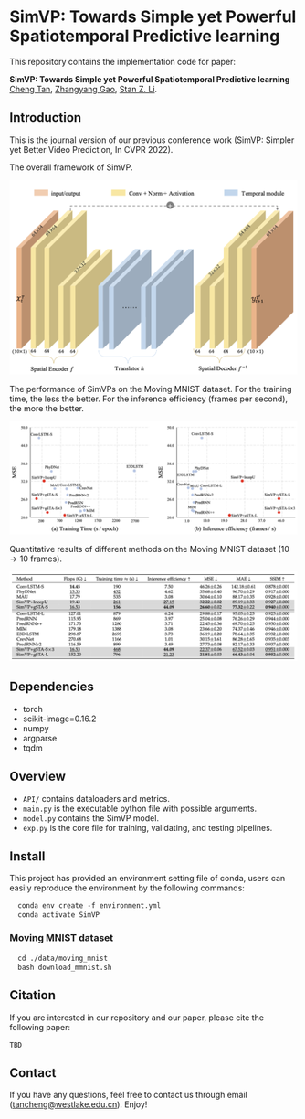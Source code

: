 # SimVP: Towards Simple yet Powerful Spatiotemporal Predictive learning

This repository contains the implementation code for paper:

**SimVP: Towards Simple yet Powerful Spatiotemporal Predictive learning**  
[Cheng Tan](https://westlake-drug-discovery.github.io/cheng_tan.html), [Zhangyang Gao](https://westlake-drug-discovery.github.io/zhangyang_gao.html), [Stan Z. Li](https://scholar.google.com/citations?user=Y-nyLGIAAAAJ&hl).
## Introduction

This is the journal version of our previous conference work (SimVP: Simpler yet Better Video Prediction, In CVPR 2022).

The overall framework of SimVP.
<p align="center">
    <img src="./readme_figures/arch.png" width="600"> <br>
</p>

The performance of SimVPs on the Moving MNIST dataset. For the training time, the less the better. For the inference efficiency (frames per second), the more the better.
<p align="center">
    <img src="./readme_figures/plot.png" width="600"> <br>
</p>

Quantitative results of different methods on the Moving MNIST dataset ($10 \rightarrow 10$ frames).
<p align="center">
    <img src="./readme_figures/table.png" width="600"> <br>
</p>

## Dependencies
* torch
* scikit-image=0.16.2
* numpy
* argparse
* tqdm

## Overview

* `API/` contains dataloaders and metrics.
* `main.py` is the executable python file with possible arguments.
* `model.py` contains the SimVP model.
* `exp.py` is the core file for training, validating, and testing pipelines.

## Install

This project has provided an environment setting file of conda, users can easily reproduce the environment by the following commands:
```
  conda env create -f environment.yml
  conda activate SimVP
```

### Moving MNIST dataset

```
  cd ./data/moving_mnist
  bash download_mmnist.sh
```

## Citation

If you are interested in our repository and our paper, please cite the following paper:

```
TBD
```

## Contact

If you have any questions, feel free to contact us through email (tancheng@westlake.edu.cn). Enjoy!